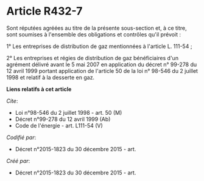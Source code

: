 # Article R432-7

Sont réputées agréées au titre de la présente sous-section et, à ce titre, sont soumises à l'ensemble des obligations et
contrôles qu'il prévoit : 

1° Les entreprises de distribution de gaz mentionnées à l'article L. 111-54 ; 

2° Les entreprises et régies de distribution de gaz bénéficiaires d'un agrément délivré avant le 5 mai 2007 en application du
décret n° 99-278 du 12 avril 1999 portant application de l'article 50 de la loi n° 98-546 du 2 juillet 1998 et relatif à la
desserte en gaz.

**Liens relatifs à cet article**

_Cite_:

  - Loi n°98-546 du 2 juillet 1998 - art. 50 (M)
  - Décret n°99-278 du 12 avril 1999 (Ab)
  - Code de l'énergie - art. L111-54 (V)

_Codifié par_:

  - Décret n°2015-1823 du 30 décembre 2015 - art.

_Créé par_:

  - Décret n°2015-1823 du 30 décembre 2015 - art.
